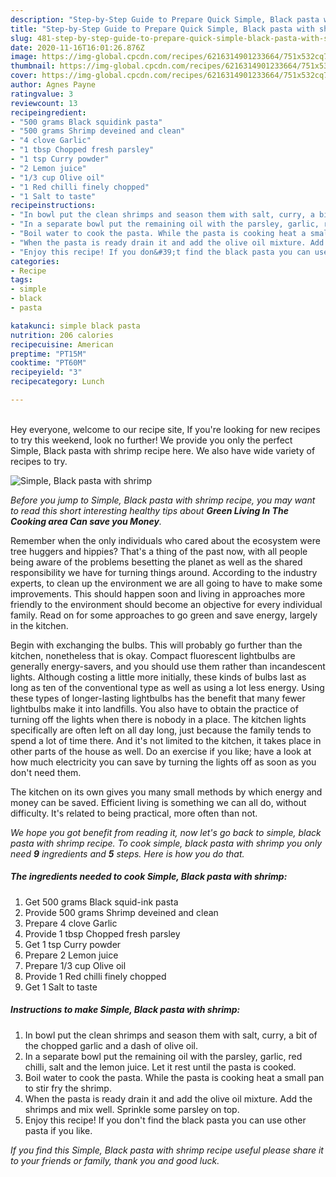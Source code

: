 ```yaml
---
description: "Step-by-Step Guide to Prepare Quick Simple, Black pasta with shrimp"
title: "Step-by-Step Guide to Prepare Quick Simple, Black pasta with shrimp"
slug: 481-step-by-step-guide-to-prepare-quick-simple-black-pasta-with-shrimp
date: 2020-11-16T16:01:26.876Z
image: https://img-global.cpcdn.com/recipes/6216314901233664/751x532cq70/simple-black-pasta-with-shrimp-recipe-main-photo.jpg
thumbnail: https://img-global.cpcdn.com/recipes/6216314901233664/751x532cq70/simple-black-pasta-with-shrimp-recipe-main-photo.jpg
cover: https://img-global.cpcdn.com/recipes/6216314901233664/751x532cq70/simple-black-pasta-with-shrimp-recipe-main-photo.jpg
author: Agnes Payne
ratingvalue: 3
reviewcount: 13
recipeingredient:
- "500 grams Black squidink pasta"
- "500 grams Shrimp deveined and clean"
- "4 clove Garlic"
- "1 tbsp Chopped fresh parsley"
- "1 tsp Curry powder"
- "2 Lemon juice"
- "1/3 cup Olive oil"
- "1 Red chilli finely chopped"
- "1 Salt to taste"
recipeinstructions:
- "In bowl put the clean shrimps and season them with salt, curry, a bit of the chopped garlic and a dash of olive oil."
- "In a separate bowl put the remaining oil with the parsley, garlic, red chilli, salt and the lemon juice. Let it rest until the pasta is cooked."
- "Boil water to cook the pasta. While the pasta is cooking heat a small pan to stir fry the shrimp."
- "When the pasta is ready drain it and add the olive oil mixture. Add the shrimps and mix well. Sprinkle some parsley on top."
- "Enjoy this recipe! If you don&#39;t find the black pasta you can use other pasta if you like."
categories:
- Recipe
tags:
- simple
- black
- pasta

katakunci: simple black pasta 
nutrition: 206 calories
recipecuisine: American
preptime: "PT15M"
cooktime: "PT60M"
recipeyield: "3"
recipecategory: Lunch

---
```

<br>
Hey everyone, welcome to our recipe site, If you're looking for new recipes to try this weekend, look no further! We provide you only the perfect Simple, Black pasta with shrimp recipe here. We also have wide variety of recipes to try.
<br>


![Simple, Black pasta with shrimp](https://img-global.cpcdn.com/recipes/6216314901233664/751x532cq70/simple-black-pasta-with-shrimp-recipe-main-photo.jpg)

<i>Before you jump to Simple, Black pasta with shrimp recipe, you may want to read this short interesting healthy tips about 
<strong>Green Living In The Cooking area Can save you Money</strong>.</i>
</br>

Remember when the only individuals who cared about the ecosystem were tree huggers and hippies? That's a thing of the past now, with all people being aware of the problems besetting the planet as well as the shared responsibility we have for turning things around. According to the industry experts, to clean up the environment we are all going to have to make some improvements. This should happen soon and living in approaches more friendly to the environment should become an objective for every individual family. Read on for some approaches to go green and save energy, largely in the kitchen.

Begin with exchanging the bulbs. This will probably go further than the kitchen, nonetheless that is okay. Compact fluorescent lightbulbs are generally energy-savers, and you should use them rather than incandescent lights. Although costing a little more initially, these kinds of bulbs last as long as ten of the conventional type as well as using a lot less energy. Using these types of longer-lasting lightbulbs has the benefit that many fewer lightbulbs make it into landfills. You also have to obtain the practice of turning off the lights when there is nobody in a place. The kitchen lights specifically are often left on all day long, just because the family tends to spend a lot of time there. And it's not limited to the kitchen, it takes place in other parts of the house as well. Do an exercise if you like; have a look at how much electricity you can save by turning the lights off as soon as you don't need them.

The kitchen on its own gives you many small methods by which energy and money can be saved. Efficient living is something we can all do, without difficulty. It's related to being practical, more often than not.


<i>We hope you got benefit from reading it, now let's go back to simple, black pasta with shrimp recipe. To cook simple, black pasta with shrimp you only need <strong>9</strong> ingredients and <strong>5</strong> steps. Here is how you do that.
</i>

##### The ingredients needed to cook Simple, Black pasta with shrimp:

1. Get 500 grams Black squid-ink pasta
1. Provide 500 grams Shrimp deveined and clean
1. Prepare 4 clove Garlic
1. Provide 1 tbsp Chopped fresh parsley
1. Get 1 tsp Curry powder
1. Prepare 2 Lemon juice
1. Prepare 1/3 cup Olive oil
1. Provide 1 Red chilli finely chopped
1. Get 1 Salt to taste


##### Instructions to make Simple, Black pasta with shrimp:

1. In bowl put the clean shrimps and season them with salt, curry, a bit of the chopped garlic and a dash of olive oil.
1. In a separate bowl put the remaining oil with the parsley, garlic, red chilli, salt and the lemon juice. Let it rest until the pasta is cooked.
1. Boil water to cook the pasta. While the pasta is cooking heat a small pan to stir fry the shrimp.
1. When the pasta is ready drain it and add the olive oil mixture. Add the shrimps and mix well. Sprinkle some parsley on top.
1. Enjoy this recipe! If you don&#39;t find the black pasta you can use other pasta if you like.


<i>If you find this Simple, Black pasta with shrimp recipe useful please share it to your friends or family, thank you and good luck.</i>

